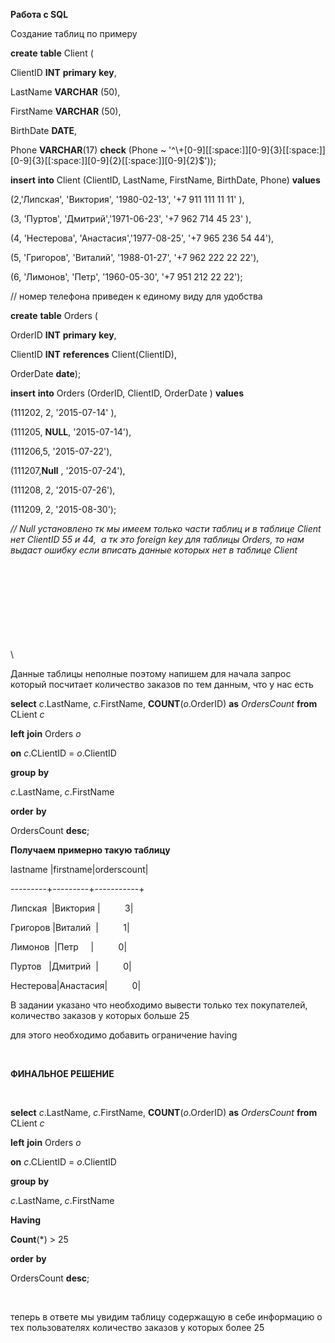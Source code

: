 **Работа с SQL** 

Создание таблиц по примеру 

**create** **table** Client (

ClientID **INT** **primary** **key**,

LastName **VARCHAR** (50),

FirstName **VARCHAR** (50),

BirthDate **DATE**,

Phone **VARCHAR**(17) **check** (Phone \~ '^\\+\[0-9]\[\[:space:]]\[0-9]{3}\[\[:space:]]\[0-9]{3}\[\[:space:]]\[0-9]{2}\[\[:space:]]\[0-9]{2}$'));

**insert** **into** Client (ClientID, LastName, FirstName, BirthDate, Phone) **values**

(2,'Липская', 'Виктория', '1980-02-13', '+7 911 111 11 11' ),

(3, 'Пуртов', 'Дмитрий','1971-06-23', '+7 962 714 45 23' ),

(4, 'Нестерова', 'Анастасия','1977-08-25', '+7 965 236 54 44'),

(5, 'Григоров', 'Виталий', '1988-01-27', '+7 962 222 22 22'),

(6, 'Лимонов', 'Петр', '1960-05-30', '+7 951 212 22 22');

// номер телефона приведен к единому виду для удобства 

**create** **table** Orders (

OrderID **INT** **primary** **key**,

ClientID **INT** **references** Client(ClientID),

OrderDate **date**);

**insert** **into** Orders (OrderID, ClientID, OrderDate ) **values**

(111202, 2, '2015-07-14' ),

(111205, **NULL**, '2015-07-14'),

(111206,5, '2015-07-22'),

(111207,**Null** , '2015-07-24'),

(111208, 2, '2015-07-26'),

(111209, 2, '2015-08-30');

_// Null установлено тк мы имеем только части таблиц и в таблице Client нет ClientID 55 и 44,  а тк это foreign key для таблицы Orders, то нам выдаст ошибку если вписать данные которых нет в таблице Client_

\
\
\
\
\
\
\
\
\


Данные таблицы неполные поэтому напишем для начала запрос который посчитает количество заказов по тем данным, что у нас есть 

**select** _c_.LastName, _c_.FirstName, **COUNT**(_o_.OrderID) **as** _OrdersCount_ **from** CLient _c_

**left** **join** Orders _o_

**on** _c_.CLientID = _o_.ClientID

**group** **by**

_c_.LastName, _c_.FirstName

**order** **by**

OrdersCount **desc**;

**Получаем примерно такую таблицу** 

lastname |firstname|orderscount|

\---------+---------+-----------+

Липская  |Виктория |          3|

Григоров |Виталий  |          1|

Лимонов  |Петр     |          0|

Пуртов   |Дмитрий  |          0|

Нестерова|Анастасия|          0|

В задании указано что необходимо вывести только тех покупателей, количество заказов у которых больше 25 

для этого необходимо добавить ограничение having

 

**ФИНАЛЬНОЕ РЕШЕНИЕ** 

 

**select** _c_.LastName, _c_.FirstName, **COUNT**(_o_.OrderID) **as** _OrdersCount_ **from** CLient _c_

**left** **join** Orders _o_

**on** _c_.CLientID = _o_.ClientID

**group** **by**

_c_.LastName, _c_.FirstName

**Having**

**Count**(\*) > 25

**order** **by**

OrdersCount **desc**;

 

теперь в ответе мы увидим таблицу содержащую в себе информацию о тех пользователях количество заказов у которых более 25
